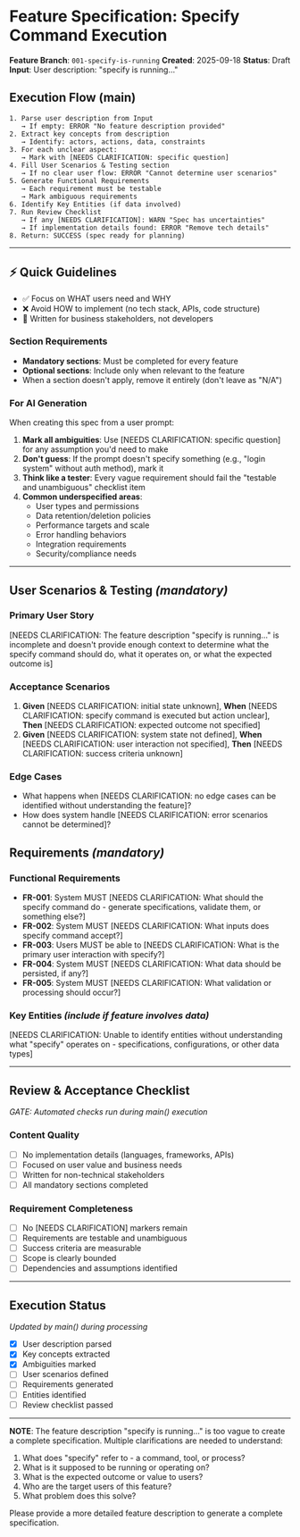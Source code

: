 # Feature Specification: Specify Command Execution

**Feature Branch**: `001-specify-is-running`
**Created**: 2025-09-18
**Status**: Draft
**Input**: User description: "specify is running…"

## Execution Flow (main)
```
1. Parse user description from Input
   → If empty: ERROR "No feature description provided"
2. Extract key concepts from description
   → Identify: actors, actions, data, constraints
3. For each unclear aspect:
   → Mark with [NEEDS CLARIFICATION: specific question]
4. Fill User Scenarios & Testing section
   → If no clear user flow: ERROR "Cannot determine user scenarios"
5. Generate Functional Requirements
   → Each requirement must be testable
   → Mark ambiguous requirements
6. Identify Key Entities (if data involved)
7. Run Review Checklist
   → If any [NEEDS CLARIFICATION]: WARN "Spec has uncertainties"
   → If implementation details found: ERROR "Remove tech details"
8. Return: SUCCESS (spec ready for planning)
```

---

## ⚡ Quick Guidelines
- ✅ Focus on WHAT users need and WHY
- ❌ Avoid HOW to implement (no tech stack, APIs, code structure)
- 👥 Written for business stakeholders, not developers

### Section Requirements
- **Mandatory sections**: Must be completed for every feature
- **Optional sections**: Include only when relevant to the feature
- When a section doesn't apply, remove it entirely (don't leave as "N/A")

### For AI Generation
When creating this spec from a user prompt:
1. **Mark all ambiguities**: Use [NEEDS CLARIFICATION: specific question] for any assumption you'd need to make
2. **Don't guess**: If the prompt doesn't specify something (e.g., "login system" without auth method), mark it
3. **Think like a tester**: Every vague requirement should fail the "testable and unambiguous" checklist item
4. **Common underspecified areas**:
   - User types and permissions
   - Data retention/deletion policies
   - Performance targets and scale
   - Error handling behaviors
   - Integration requirements
   - Security/compliance needs

---

## User Scenarios & Testing *(mandatory)*

### Primary User Story
[NEEDS CLARIFICATION: The feature description "specify is running…" is incomplete and doesn't provide enough context to determine what the specify command should do, what it operates on, or what the expected outcome is]

### Acceptance Scenarios
1. **Given** [NEEDS CLARIFICATION: initial state unknown], **When** [NEEDS CLARIFICATION: specify command is executed but action unclear], **Then** [NEEDS CLARIFICATION: expected outcome not specified]
2. **Given** [NEEDS CLARIFICATION: system state not defined], **When** [NEEDS CLARIFICATION: user interaction not specified], **Then** [NEEDS CLARIFICATION: success criteria unknown]

### Edge Cases
- What happens when [NEEDS CLARIFICATION: no edge cases can be identified without understanding the feature]?
- How does system handle [NEEDS CLARIFICATION: error scenarios cannot be determined]?

## Requirements *(mandatory)*

### Functional Requirements
- **FR-001**: System MUST [NEEDS CLARIFICATION: What should the specify command do - generate specifications, validate them, or something else?]
- **FR-002**: System MUST [NEEDS CLARIFICATION: What inputs does specify command accept?]
- **FR-003**: Users MUST be able to [NEEDS CLARIFICATION: What is the primary user interaction with specify?]
- **FR-004**: System MUST [NEEDS CLARIFICATION: What data should be persisted, if any?]
- **FR-005**: System MUST [NEEDS CLARIFICATION: What validation or processing should occur?]

### Key Entities *(include if feature involves data)*
[NEEDS CLARIFICATION: Unable to identify entities without understanding what "specify" operates on - specifications, configurations, or other data types]

---

## Review & Acceptance Checklist
*GATE: Automated checks run during main() execution*

### Content Quality
- [ ] No implementation details (languages, frameworks, APIs)
- [ ] Focused on user value and business needs
- [ ] Written for non-technical stakeholders
- [ ] All mandatory sections completed

### Requirement Completeness
- [ ] No [NEEDS CLARIFICATION] markers remain
- [ ] Requirements are testable and unambiguous
- [ ] Success criteria are measurable
- [ ] Scope is clearly bounded
- [ ] Dependencies and assumptions identified

---

## Execution Status
*Updated by main() during processing*

- [x] User description parsed
- [x] Key concepts extracted
- [x] Ambiguities marked
- [ ] User scenarios defined
- [ ] Requirements generated
- [ ] Entities identified
- [ ] Review checklist passed

---

**NOTE**: The feature description "specify is running…" is too vague to create a complete specification. Multiple clarifications are needed to understand:
1. What does "specify" refer to - a command, tool, or process?
2. What is it supposed to be running or operating on?
3. What is the expected outcome or value to users?
4. Who are the target users of this feature?
5. What problem does this solve?

Please provide a more detailed feature description to generate a complete specification.
